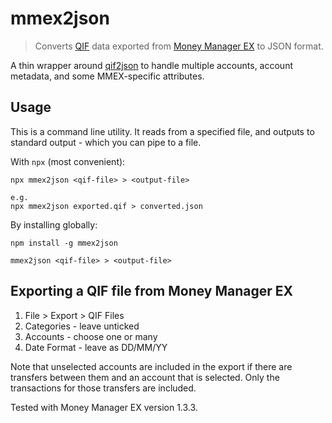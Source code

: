 # mmex2json
> Converts [QIF](https://en.wikipedia.org/wiki/Quicken_Interchange_Format) data exported from [Money Manager EX](https://github.com/moneymanagerex/moneymanagerex) to JSON format.

A thin wrapper around [qif2json](https://github.com/spmason/qif2json) to handle multiple accounts, account metadata, and some MMEX-specific attributes.


## Usage
This is a command line utility. It reads from a specified file, and outputs to standard output - which you can pipe to a file.

With `npx` (most convenient):

```
npx mmex2json <qif-file> > <output-file>

e.g.
npx mmex2json exported.qif > converted.json
```

By installing globally:
```
npm install -g mmex2json

mmex2json <qif-file> > <output-file>
```


## Exporting a QIF file from Money Manager EX
1. File > Export > QIF Files
1. Categories - leave unticked
1. Accounts - choose one or many
1. Date Format - leave as DD/MM/YY

Note that unselected accounts are included in the export if there are transfers between them and an account that is selected. Only the transactions for those transfers are included.

Tested with Money Manager EX version 1.3.3.
